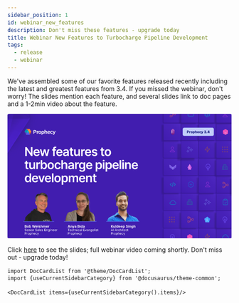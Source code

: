```yaml
---
sidebar_position: 1
id: webinar_new_features
description: Don't miss these features - upgrade today
title: Webinar New Features to Turbocharge Pipeline Development
tags:
  - release
  - webinar
---
```


We've assembled some of our favorite features released recently including the latest and greatest features from 3.4. If you missed the webinar, don't worry! The slides mention each feature, and several slides link to doc pages and a 1-2min video about the feature.

![thumbnail](./../img/webinar-Nov-2024-thumbnail.png)

Click [here](./../img/WhatsNewWebinarNov13Slides.pdf) to see the slides; full webinar video coming shortly. Don't miss out - upgrade today!

```mdx-code-block
import DocCardList from '@theme/DocCardList';
import {useCurrentSidebarCategory} from '@docusaurus/theme-common';

<DocCardList items={useCurrentSidebarCategory().items}/>
```
